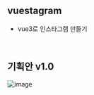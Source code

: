 ## vuestagram
- vue3로 인스타그램 만들기

<br>

## 기획안 v1.0
![image](https://github.com/sseyeon/vuestagram/assets/53461145/096ce027-f58b-4ab3-b719-b00b79800c7c)

